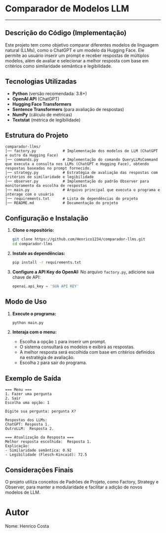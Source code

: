 # Comparador de Modelos LLM

---


## Descrição do Código (Implementação)
Este projeto tem como objetivo comparar diferentes modelos de linguagem natural (LLMs), como o ChatGPT e um modelo da Hugging Face. Ele permite ao usuário inserir um prompt e receber respostas de múltiplos modelos, além de avaliar e selecionar a melhor resposta com base em critérios como similaridade semântica e legibilidade.

## Tecnologias Utilizadas
- **Python** (versão recomendada: 3.8+)
- **OpenAI API** (ChatGPT)
- **Hugging Face Transformers**
- **Sentence Transformers** (para avaliação de respostas)
- **NumPy** (cálculo de métricas)
- **Textstat** (métrica de legibilidade)

## Estrutura do Projeto
```plaintext
comparador-llms/
│── factory.py            # Implementação dos modelos de LLM (ChatGPT e outro da Hugging Face)
│── commands.py           # Implementação do comando QueryLLMsCommand que executa a consulta nos LLMs (ChatGPT e Hugging Face), obtendo respostas baseadas no prompt fornecido.
│── strategy.py           # Estratégia de avaliação das respostas com critérios de similaridade e legibilidade
│── observer.py           # Implementação do padrão Observer para monitoramento da escolha de respostas
│── main.py               # Arquivo principal que executa o programa e interage com o usuário
│── requirements.txt      # Lista de dependências do projeto
│── README.md             # Documentação do projeto
```

## Configuração e Instalação

1. **Clone o repositório:**
   ```bash
   git clone https://github.com/Henrico1234/comparador-llms.git
   cd comparador-llms
   ```

3. **Instale as dependências:**
   ```bash
   pip install -r requirements.txt
   ```

4. **Configure a API Key do OpenAI:**
   No arquivo `factory.py`, adicione sua chave de API:
   ```python
   openai.api_key = 'SUA API KEY'
   ```

## Modo de Uso

1. **Execute o programa:**
   ```bash
   python main.py
   ```

2. **Interaja com o menu:**
   - Escolha a opção `1` para inserir um prompt.
   - O sistema consultará os modelos e exibirá as respostas.
   - A melhor resposta será escolhida com base em critérios definidos na estratégia de avaliação.
   - Escolha `2` para sair do programa.

## Exemplo de Saída
```
=== Menu ===
1. Fazer uma pergunta
2. Sair
Escolha uma opção: 1

Digite sua pergunta: pergunta X?

Respostas dos LLMs:
ChatGPT: Resposta 1.
OutroLLM:  Resposta 2.

=== Atualização da Resposta ===
Melhor resposta escolhida:  Resposta 1.
Explicação: 
- Similaridade semântica: 0.92
- Legibilidade (Flesch-Kincaid): 72.5
```

## Considerações Finais
O projeto utiliza conceitos de Padrões de Projeto, como Factory, Strategy e Observer, para manter a modularidade e facilitar a adição de novos modelos de LLM.

# Autor
Nome: Henrico Costa 



